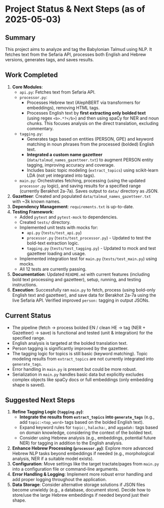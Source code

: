 # Project Status & Next Steps (as of 2025-05-03)

## Summary

This project aims to analyze and tag the Babylonian Talmud using NLP. It fetches text from the Sefaria API, processes both English and Hebrew versions, generates tags, and saves results.

## Work Completed

1.  **Core Modules**:
    *   `api.py`: Fetches text from Sefaria API.
    *   `processor.py`: 
        *   Processes Hebrew text (AlephBERT via transformers for embeddings), removing HTML tags.
        *   Processes English text by **first extracting only bolded text** (using regex `<b>.*?</b>`) and then using spaCy for NER and noun chunks. This focuses analysis on the direct translation, excluding commentary.
    *   `tagging.py`: 
        *   Generates tags based on entities (PERSON, GPE) and keyword matching in noun phrases from the processed (bolded) English text.
        *   **Integrated a custom name gazetteer** (`data/talmud_names_gazetteer.txt`) to augment PERSON entity tagging, improving accuracy and coverage.
        *   Includes basic topic modeling (`extract_topics`) using scikit-learn LDA (not yet integrated into tags).
    *   `main.py`: Orchestrates fetching, processing (using the updated `processor.py` logic), and saving results for a specified range (currently Berakhot 2a-7a). Saves output to `data/` directory as JSON.
2.  **Gazetteer**: Created and populated `data/talmud_names_gazetteer.txt` with ~3k known names.
3.  **Dependency Management**: `requirements.txt` is up-to-date.
4.  **Testing Framework**:
    *   Added `pytest` and `pytest-mock` to dependencies.
    *   Created `tests/` directory.
    *   Implemented unit tests with mocks for:
        *   `api.py` (`tests/test_api.py`)
        *   `processor.py` (`tests/test_processor.py`) - Updated to test the bold-text extraction logic.
        *   `tagging.py` (`tests/test_tagging.py`) - Updated to mock and test gazetteer loading and usage.
    *   Implemented integration test for `main.py` (`tests/test_main.py`) using mocks.
    *   All 12 tests are currently passing.
5.  **Documentation**: Updated `README.md` with current features (including bold text processing and gazetteer), setup, running, and testing instructions.
6.  **Execution**: Successfully ran `main.py` to fetch, process (using bold-only English text and gazetteer), and save data for Berakhot 2a-7a using the live Sefaria API. Verified improved `person:` tagging in output JSONs.

## Current Status

*   The pipeline (fetch -> process bolded EN / clean HE -> tag (NER + Gazetteer) -> save) is functional and tested (unit & integration) for the specified range.
*   English analysis is targeted at the bolded translation text.
*   Person tagging is significantly improved by the gazetteer.
*   The tagging logic for topics is still basic (keyword matching). Topic modeling results from `extract_topics` are not currently integrated into `generate_tags`.
*   Error handling in `main.py` is present but could be more robust.
*   Serialization in `main.py` handles basic data but explicitly excludes complex objects like spaCy docs or full embeddings (only embedding shape is saved).

## Suggested Next Steps

1.  **Refine Tagging Logic (`tagging.py`)**:
    *   **Integrate the results from `extract_topics` into `generate_tags`** (e.g., add `topic:<top_word>` tags based on the bolded English text).
    *   Expand keyword rules for `topic:`, `halacha:`, and `aggadah:` tags based on domain knowledge, considering the context of the bolded text.
    *   Consider using Hebrew analysis (e.g., embeddings, potential future NER) for tagging in addition to the English analysis.
2.  **Enhance Hebrew Processing (`processor.py`)**: Explore more advanced Hebrew NLP tasks beyond embeddings if needed (e.g., morphological analysis, NER if a suitable model exists).
3.  **Configuration**: Move settings like the target tractate/pages from `main.py` into a configuration file or command-line arguments.
4.  **Error Handling & Logging**: Implement more robust error handling and add proper logging throughout the application.
5.  **Data Storage**: Consider alternative storage solutions if JSON files become unwieldy (e.g., a database, document store). Decide how to store/use the large Hebrew embeddings if needed beyond just their shape.

